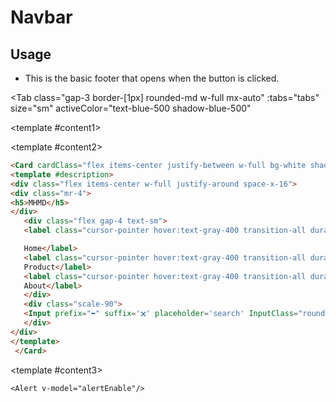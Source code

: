 # Navbar

<script setup lang="ts">
import { ref } from 'vue'
const tabs = [
  { label: 'UI', value: 1, content: '' },
  { label: 'Slots', value: 2, content: ''}
];
const footerEnable = ref(true);
</script>

## Usage
- This is the basic footer that opens when the button is clicked.

<Tab 
     class="gap-3 border-[1px] rounded-md w-full mx-auto"
    :tabs="tabs" 
    size="sm"
    activeColor="text-blue-500 shadow-blue-500"
  >
<template #content1>
<div class="p-6 rounded-lg shadow-inner bg-slate-500/10 flex justify-center items-center">

<Card cardClass="flex items-center justify-between w-full bg-white shadow-md">
<template #description>
        <div class="flex items-center w-full justify-around space-x-16">
<div class="mr-4">
<h5>MHMD</h5>
</div>
    <div class="flex gap-4 text-sm">
    <label class="cursor-pointer hover:text-gray-400 transition-all duration-300">Home</label>
    <label class="cursor-pointer hover:text-gray-400 transition-all duration-300">Product</label>
    <label class="cursor-pointer hover:text-gray-400 transition-all duration-300">About</label>
    </div>
    <div class="scale-90">
    <Input prefix="➥" suffix='🗙' placeholder='search' InputClass="rounded-full w-44 h-10"/>
    </div>
 </div>
</template>
  </Card>
</div>
</template>

<template #content2>

 ```md
 <Card cardClass="flex items-center justify-between w-full bg-white shadow-md">
 <template #description>
<div class="flex items-center w-full justify-around space-x-16">
<div class="mr-4">
<h5>MHMD</h5>
</div>
    <div class="flex gap-4 text-sm">
    <label class="cursor-pointer hover:text-gray-400 transition-all duration-300">

    Home</label>
    <label class="cursor-pointer hover:text-gray-400 transition-all duration-300">
    Product</label>
    <label class="cursor-pointer hover:text-gray-400 transition-all duration-300">
    About</label>
    </div>
    <div class="scale-90">
    <Input prefix="➥" suffix='🗙' placeholder='search' InputClass="rounded-full w-44 h-10"/>
    </div>
 </div>
</template>
  </Card>
```
</template>

<template #content3>
```vue
<Alert v-model="alertEnable"/>
```
</template>
</Tab>

